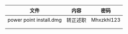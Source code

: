 
|   文件   |   内容   |   密码   |
| ---- | ---- | ---- |
|  power point install.dmg    |  转正述职    |   Mhxzkhl123   |
|      |      |      |
|      |      |      |
